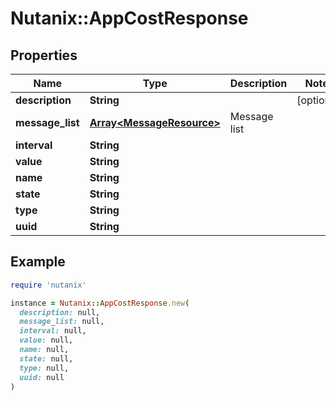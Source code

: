 # Nutanix::AppCostResponse

## Properties

| Name | Type | Description | Notes |
| ---- | ---- | ----------- | ----- |
| **description** | **String** |  | [optional] |
| **message_list** | [**Array&lt;MessageResource&gt;**](MessageResource.md) | Message list |  |
| **interval** | **String** |  |  |
| **value** | **String** |  |  |
| **name** | **String** |  |  |
| **state** | **String** |  |  |
| **type** | **String** |  |  |
| **uuid** | **String** |  |  |

## Example

```ruby
require 'nutanix'

instance = Nutanix::AppCostResponse.new(
  description: null,
  message_list: null,
  interval: null,
  value: null,
  name: null,
  state: null,
  type: null,
  uuid: null
)
```

